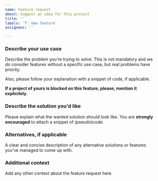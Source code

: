 ```yaml
---
name: Feature request
about: Suggest an idea for this project
title: ''
labels: 'T: new feature'
assignees: ''

---
```


<!--
MAKE SURE YOU HAVE ASKED IF THIS FEATURE IS AVAILABLE
ON https://gitter.im/kbknapp/clap-rs FIRST!
-->

### Describe your use case

Describe the problem you're trying to solve. This is not mandatory and we *do* consider features without a specific use case, but real problems have priority.

Also, please follow your explanation with a snippet of code, if applicable.

**If a project of yours is blocked on this feature, please, mention it explicitely.**

### Describe the solution you'd like

Please explain what the wanted solution should look like. You are **strongly encouraged** to attach a snippet of (pseudo)code.

### Alternatives, if applicable

A clear and concise description of any alternative solutions or features you've managed to come up with.

### Additional context
Add any other context about the feature request here.
